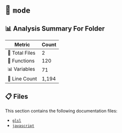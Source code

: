 # 📁 `mode`

## 📊 Analysis Summary For Folder

| Metric | Count |
|--------|-------|
| 📁 Total Files | 2 |
| 🔧 Functions | 120 |
| 📊 Variables | 71 |
| 🔢 Line Count | 1,194 |


## 📋 Files

This section contains the following documentation files:

- [`glsl`](./glsl.md)
- [`javascript`](./javascript.md)